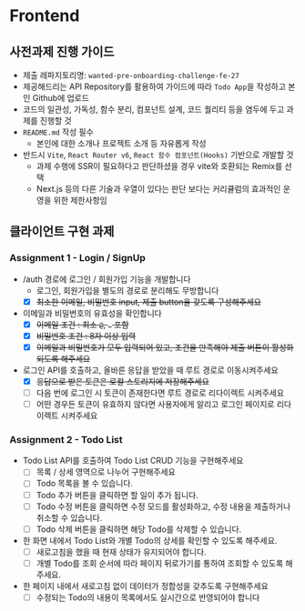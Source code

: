 # Frontend

## 사전과제 진행 가이드

- 제출 레파지토리명: `wanted-pre-onboarding-challenge-fe-27`
- 제공해드리는 API Repository를 활용하여 가이드에 따라 `Todo App`을 작성하고 본인 Github에 업로드
- 코드의 일관성, 가독성, 함수 분리, 컴포넌트 설계, 코드 퀄리티 등을 염두에 두고 과제를 진행할 것
- `README.md` 작성 필수
  - 본인에 대한 소개나 프로젝트 소개 등 자유롭게 작성
- 반드시 `Vite`, `React Router v6`, `React 함수 컴포넌트(Hooks)` 기반으로 개발할 것
  - 과제 수행에 SSR이 필요하다고 판단하셨을 경우 vite와 호환되는 Remix를 선택
  - Next.js 등의 다른 기술과 우열이 있다는 판단 보다는 커리큘럼의 효과적인 운영을 위한 제한사항임

## 클라이언트 구현 과제

### Assignment 1 - Login / SignUp

- /auth 경로에 로그인 / 회원가입 기능을 개발합니다
  - 로그인, 회원가입을 별도의 경로로 분리해도 무방합니다
  - [x] ~~최소한 이메일, 비밀번호 input, 제출 button을 갖도록 구성해주세요~~
- 이메일과 비밀번호의 유효성을 확인합니다
  - [x] ~~이메일 조건 : 최소 `@`, `.` 포함~~
  - [x] ~~비밀번호 조건 : 8자 이상 입력~~
  - [x] ~~이메일과 비밀번호가 모두 입력되어 있고, 조건을 만족해야 제출 버튼이 활성화 되도록 해주세요~~
- 로그인 API를 호출하고, 올바른 응답을 받았을 때 루트 경로로 이동시켜주세요
  - [x] ~~응답으로 받은 토큰은 로컬 스토리지에 저장해주세요~~
  - [ ] 다음 번에 로그인 시 토큰이 존재한다면 루트 경로로 리다이렉트 시켜주세요
  - [ ] 어떤 경우든 토큰이 유효하지 않다면 사용자에게 알리고 로그인 페이지로 리다이렉트 시켜주세요

### Assignment 2 - Todo List

- Todo List API를 호출하여 Todo List CRUD 기능을 구현해주세요
  - [ ] 목록 / 상세 영역으로 나누어 구현해주세요
  - [ ] Todo 목록을 볼 수 있습니다.
  - [ ] Todo 추가 버튼을 클릭하면 할 일이 추가 됩니다.
  - [ ] Todo 수정 버튼을 클릭하면 수정 모드를 활성화하고, 수정 내용을 제출하거나 취소할 수 있습니다.
  - [ ] Todo 삭제 버튼을 클릭하면 해당 Todo를 삭제할 수 있습니다.
- 한 화면 내에서 Todo List와 개별 Todo의 상세를 확인할 수 있도록 해주세요.
  - [ ] 새로고침을 했을 때 현재 상태가 유지되어야 합니다.
  - [ ] 개별 Todo를 조회 순서에 따라 페이지 뒤로가기를 통하여 조회할 수 있도록 해주세요.
- 한 페이지 내에서 새로고침 없이 데이터가 정합성을 갖추도록 구현해주세요
  - [ ] 수정되는 Todo의 내용이 목록에서도 실시간으로 반영되어야 합니다
